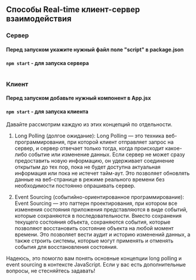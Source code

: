 ## Способы Real-time клиент-сервер взаимодействия

### Сервер
#### Перед запуском укажите нужный файл поле "script" в package.json 
#### `npm start` - для запуска сервера

#

### Клиент
#### Перед запуском добавьте нужный компонент в App.jsx
#### `npm start` - для запуска клиента

Давайте рассмотрим каждую из этих концепций по отдельности.

1. Long Polling (долгое ожидание):
Long Polling — это техника веб-программирования, при которой клиент отправляет запрос на сервер, и сервер отвечает только тогда, когда происходит какое-либо событие или изменение данных. Если сервер не может сразу предоставить новую информацию, он удерживает соединение открытым до тех пор, пока не будет доступна актуальная информация или пока не истечет тайм-аут. Это позволяет обновлять данные на веб-странице в режиме реального времени без необходимости постоянно опрашивать сервер.

2. Event Sourcing (событийно-ориентированное программирование):
Event Sourcing — это паттерн проектирования, при котором все изменения состояния приложения представляются в виде событий, которые сохраняются в последовательности. Вместо сохранения текущего состояния объекта, сохраняются события, которые позволяют восстановить состояние объекта на любой момент времени. Это позволяет вести аудит и историю изменений данных, а также строить системы, которые могут применять и отменять события для восстановления состояния.

Надеюсь, это помогло вам понять основные концепции long polling и event sourcing в контексте JavaScript. Если у вас есть дополнительные вопросы, не стесняйтесь задавать!
